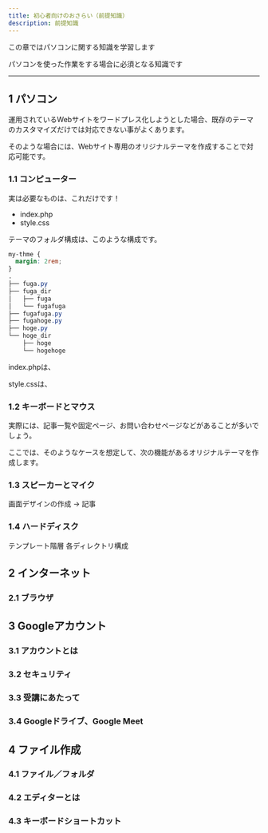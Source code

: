 ```yaml
---
title: 初心者向けのおさらい（前提知識）
description: 前提知識 
---
```

この章ではパソコンに関する知識を学習します

パソコンを使った作業をする場合に必須となる知識です

---
## 1 パソコン

運用されているWebサイトをワードプレス化しようとした場合、既存のテーマのカスタマイズだけでは対応できない事がよくあります。

そのような場合には、Webサイト専用のオリジナルテーマを作成することで対応可能です。

### 1.1 コンピューター

実は必要なものは、これだけです！

- index.php
- style.css

テーマのフォルダ構成は、このような構成です。

```css
my-thme {
  margin: 2rem;
}
.
├── fuga.py
├── fuga_dir
│   ├── fuga
│   └── fugafuga
├── fugafuga.py
├── fugahoge.py
├── hoge.py
└── hoge_dir
    ├── hoge
    └── hogehoge
```

index.phpは、

style.cssは、



### 1.2 キーボードとマウス

実際には、記事一覧や固定ページ、お問い合わせページなどがあることが多いでしょう。

ここでは、そのようなケースを想定して、次の機能があるオリジナルテーマを作成します。

### 1.3 スピーカーとマイク

画面デザインの作成 → 記事

### 1.4 ハードディスク

テンプレート階層
各ディレクトリ構成


## 2 インターネット

### 2.1 ブラウザ


## 3 Googleアカウント

### 3.1 アカウントとは

### 3.2 セキュリティ

### 3.3 受講にあたって

### 3.4 Googleドライブ、Google Meet

## 4 ファイル作成

### 4.1 ファイル／フォルダ

### 4.2 エディターとは

### 4.3 キーボードショートカット


